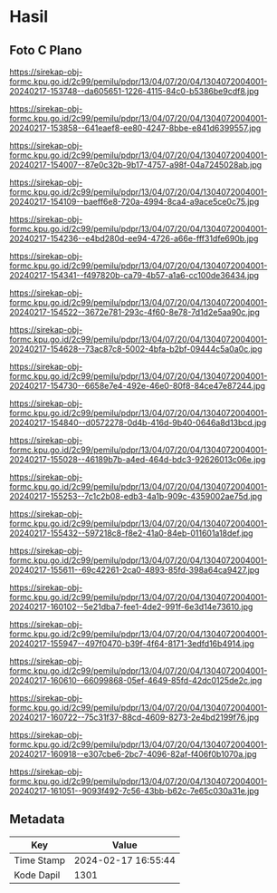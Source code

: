 # Hasil

## Foto C Plano

https://sirekap-obj-formc.kpu.go.id/2c99/pemilu/pdpr/13/04/07/20/04/1304072004001-20240217-153748--da605651-1226-4115-84c0-b5386be9cdf8.jpg

https://sirekap-obj-formc.kpu.go.id/2c99/pemilu/pdpr/13/04/07/20/04/1304072004001-20240217-153858--641eaef8-ee80-4247-8bbe-e841d6399557.jpg

https://sirekap-obj-formc.kpu.go.id/2c99/pemilu/pdpr/13/04/07/20/04/1304072004001-20240217-154007--87e0c32b-9b17-4757-a98f-04a7245028ab.jpg

https://sirekap-obj-formc.kpu.go.id/2c99/pemilu/pdpr/13/04/07/20/04/1304072004001-20240217-154109--baeff6e8-720a-4994-8ca4-a9ace5ce0c75.jpg

https://sirekap-obj-formc.kpu.go.id/2c99/pemilu/pdpr/13/04/07/20/04/1304072004001-20240217-154236--e4bd280d-ee94-4726-a66e-fff31dfe690b.jpg

https://sirekap-obj-formc.kpu.go.id/2c99/pemilu/pdpr/13/04/07/20/04/1304072004001-20240217-154341--f497820b-ca79-4b57-a1a6-cc100de36434.jpg

https://sirekap-obj-formc.kpu.go.id/2c99/pemilu/pdpr/13/04/07/20/04/1304072004001-20240217-154522--3672e781-293c-4f60-8e78-7d1d2e5aa90c.jpg

https://sirekap-obj-formc.kpu.go.id/2c99/pemilu/pdpr/13/04/07/20/04/1304072004001-20240217-154628--73ac87c8-5002-4bfa-b2bf-09444c5a0a0c.jpg

https://sirekap-obj-formc.kpu.go.id/2c99/pemilu/pdpr/13/04/07/20/04/1304072004001-20240217-154730--6658e7e4-492e-46e0-80f8-84ce47e87244.jpg

https://sirekap-obj-formc.kpu.go.id/2c99/pemilu/pdpr/13/04/07/20/04/1304072004001-20240217-154840--d0572278-0d4b-416d-9b40-0646a8d13bcd.jpg

https://sirekap-obj-formc.kpu.go.id/2c99/pemilu/pdpr/13/04/07/20/04/1304072004001-20240217-155028--46189b7b-a4ed-464d-bdc3-92626013c06e.jpg

https://sirekap-obj-formc.kpu.go.id/2c99/pemilu/pdpr/13/04/07/20/04/1304072004001-20240217-155253--7c1c2b08-edb3-4a1b-909c-4359002ae75d.jpg

https://sirekap-obj-formc.kpu.go.id/2c99/pemilu/pdpr/13/04/07/20/04/1304072004001-20240217-155432--597218c8-f8e2-41a0-84eb-011601a18def.jpg

https://sirekap-obj-formc.kpu.go.id/2c99/pemilu/pdpr/13/04/07/20/04/1304072004001-20240217-155611--69c42261-2ca0-4893-85fd-398a64ca9427.jpg

https://sirekap-obj-formc.kpu.go.id/2c99/pemilu/pdpr/13/04/07/20/04/1304072004001-20240217-160102--5e21dba7-fee1-4de2-991f-6e3d14e73610.jpg

https://sirekap-obj-formc.kpu.go.id/2c99/pemilu/pdpr/13/04/07/20/04/1304072004001-20240217-155947--497f0470-b39f-4f64-8171-3edfd16b4914.jpg

https://sirekap-obj-formc.kpu.go.id/2c99/pemilu/pdpr/13/04/07/20/04/1304072004001-20240217-160610--66099868-05ef-4649-85fd-42dc0125de2c.jpg

https://sirekap-obj-formc.kpu.go.id/2c99/pemilu/pdpr/13/04/07/20/04/1304072004001-20240217-160722--75c31f37-88cd-4609-8273-2e4bd2199f76.jpg

https://sirekap-obj-formc.kpu.go.id/2c99/pemilu/pdpr/13/04/07/20/04/1304072004001-20240217-160918--e307cbe6-2bc7-4096-82af-f406f0b1070a.jpg

https://sirekap-obj-formc.kpu.go.id/2c99/pemilu/pdpr/13/04/07/20/04/1304072004001-20240217-161051--9093f492-7c56-43bb-b62c-7e65c030a31e.jpg


## Metadata

| Key        | Value               |
| ---------- | ------------------- |
| Time Stamp | 2024-02-17 16:55:44 |
| Kode Dapil | 1301                |



